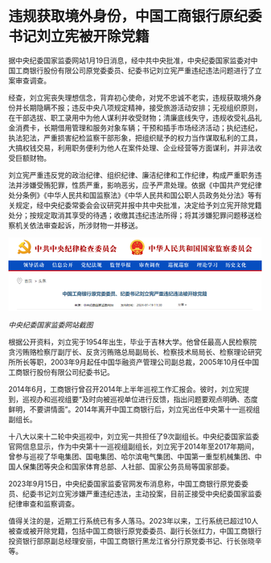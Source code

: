 # 违规获取境外身份，中国工商银行原纪委书记刘立宪被开除党籍

据中央纪委国家监委网站1月19日消息，经中共中央批准，中央纪委国家监委对中国工商银行股份有限公司原党委委员、纪委书记刘立宪严重违纪违法问题进行了立案审查调查。

经查，刘立宪丧失理想信念，背弃初心使命，对党不忠诚不老实，违规获取境外身份并长期隐瞒不报；违反中央八项规定精神，接受旅游活动安排；无视组织原则，在干部选拔、职工录用中为他人谋利并收受财物；清廉底线失守，违规收受礼品礼金消费卡，长期借用管理和服务对象车辆；干预和插手市场经济活动；执纪违纪，执法犯法，严重损害纪检监察干部形象，把组织赋予的权力当作谋取私利的工具，大搞权钱交易，利用职务便利为他人在案件处理、企业经营等方面谋利，并非法收受巨额财物。

刘立宪严重违反党的政治纪律、组织纪律、廉洁纪律和工作纪律，构成严重职务违法并涉嫌受贿犯罪，性质严重，影响恶劣，应予严肃处理。依据《中国共产党纪律处分条例》《中华人民共和国监察法》《中华人民共和国公职人员政务处分法》等有关规定，经中央纪委常委会会议研究并报中共中央批准，决定给予刘立宪开除党籍处分；按规定取消其享受的待遇；收缴其违纪违法所得；将其涉嫌犯罪问题移送检察机关依法审查起诉，所涉财物一并移送。

![dd3512a0dff5bd57260c168d62959f93.jpg](https://raw.githubusercontent.com/qqhsx/qqnews_image/main/2024/01/19/违规获取境外身份，中国工商银行原纪委书记刘立宪被开除党籍/dd3512a0dff5bd57260c168d62959f93.jpg)

_中央纪委国家监委网站截图_

根据公开资料，刘立宪于1954年出生，毕业于吉林大学。他曾任最高人民检察院贪污贿赂检察厅副厅长、反贪污贿赂总局副局长、检察技术局局长、检察理论研究所所长等职，2003年9月起任中国华融资产管理公司副总裁，2005年10月任中国工商银行股份有限公司纪委书记。

2014年6月，工商银行曾召开2014年上半年巡视工作汇报会。彼时，刘立宪提到，巡视办和巡视组要“及时向被巡视单位进行反馈，指出问题要观点明确、态度鲜明，不要讲情面”。2014年离开中国工商银行后，刘立宪出任中央第十一巡视组副组长。

十八大以来十二轮中央巡视中，刘立宪一共担任了9次副组长。中央纪委国家监委官网信息显示，作为中央第十一巡视组副组长，刘立宪于2014年至2017年期间，曾参与巡视了华电集团、国电集团、哈尔滨电气集团、中国第一重型机械集团、中国人保集团等央企和国家体育总部、人社部、国家公务员局等国家部委。

2023年9月15日，中央纪委国家监委官网发布消息称，中国工商银行原党委委员、纪委书记刘立宪涉嫌严重违纪违法，主动投案，目前正接受中央纪委国家监委纪律审查和监察调查。

值得关注的是，近期工行系统已有多人落马。2023年以来，工行系统已超过10人被查或被开除党籍，包括中国工商银行原党委委员、副行长张红力，中国工商银行投资银行部原副总经理安丽，中国工商银行黑龙江省分行原党委书记、行长张晓辛等。

